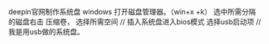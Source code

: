 deepin官网制作系统盘
windows 打开磁盘管理器。（win+x +k）
选中所需分隔的磁盘右击 压缩卷，
选择所需空间
//
插入系统盘进入bios模式
选择usb启动项
//我是用usb做的系统盘。